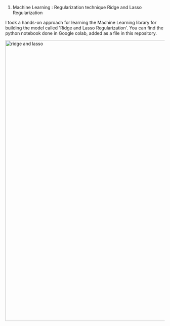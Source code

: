 1. Machine Learning : Regularization technique
Ridge and Lasso Regularization

I took a hands-on approach for learning the Machine Learning library for building the model called 'Ridge and Lasso Regularization'. 
You can find the python notebook done in Google colab, added as a file in this repository.

<img width="907" height="887" alt="ridge and lasso" src="https://github.com/user-attachments/assets/dd0456bf-5623-4e04-bfaf-fb87f9383dcb" />
